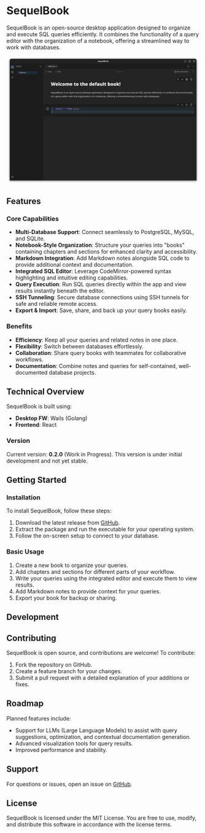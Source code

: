# SequelBook

SequelBook is an open-source desktop application designed to organize and execute SQL queries efficiently. It combines the functionality of a query editor with the organization of a notebook, offering a streamlined way to work with databases.

![Sequelbook](https://github.com/farzeni/sequelbook/blob/master/assets/screenshot.png?raw=true)

## Features

### Core Capabilities
- **Multi-Database Support**: Connect seamlessly to PostgreSQL, MySQL, and SQLite.
- **Notebook-Style Organization**: Structure your queries into "books" containing chapters and sections for enhanced clarity and accessibility.
- **Markdown Integration**: Add Markdown notes alongside SQL code to provide additional context and documentation.
- **Integrated SQL Editor**: Leverage CodeMirror-powered syntax highlighting and intuitive editing capabilities.
- **Query Execution**: Run SQL queries directly within the app and view results instantly beneath the editor.
- **SSH Tunneling**: Secure database connections using SSH tunnels for safe and reliable remote access.
- **Export & Import**: Save, share, and back up your query books easily.

### Benefits
- **Efficiency**: Keep all your queries and related notes in one place.
- **Flexibility**: Switch between databases effortlessly.
- **Collaboration**: Share query books with teammates for collaborative workflows.
- **Documentation**: Combine notes and queries for self-contained, well-documented database projects.

## Technical Overview

SequelBook is built using:
- **Desktop FW**: Wails (Golang)
- **Frontend**: React

### Version
Current version: **0.2.0** (Work in Progress). This version is under initial development and not yet stable.

## Getting Started

### Installation
To install SequelBook, follow these steps:
1. Download the latest release from [GitHub](https://github.com/your-repository-link).
2. Extract the package and run the executable for your operating system.
3. Follow the on-screen setup to connect to your database.

### Basic Usage
1. Create a new book to organize your queries.
2. Add chapters and sections for different parts of your workflow.
3. Write your queries using the integrated editor and execute them to view results.
4. Add Markdown notes to provide context for your queries.
5. Export your book for backup or sharing.


## Development

## Contributing
SequelBook is open source, and contributions are welcome! To contribute:

1. Fork the repository on GitHub.
2. Create a feature branch for your changes.
3. Submit a pull request with a detailed explanation of your additions or fixes.

## Roadmap
Planned features include:
- Support for LLMs (Large Language Models) to assist with query suggestions, optimization, and contextual documentation generation.
- Advanced visualization tools for query results.
- Improved performance and stability.

## Support
For questions or issues, open an issue on [GitHub](https://github.com/your-repository-link/issues).

## License

SequelBook is licensed under the MIT License. You are free to use, modify, and distribute this software in accordance with the license terms.



